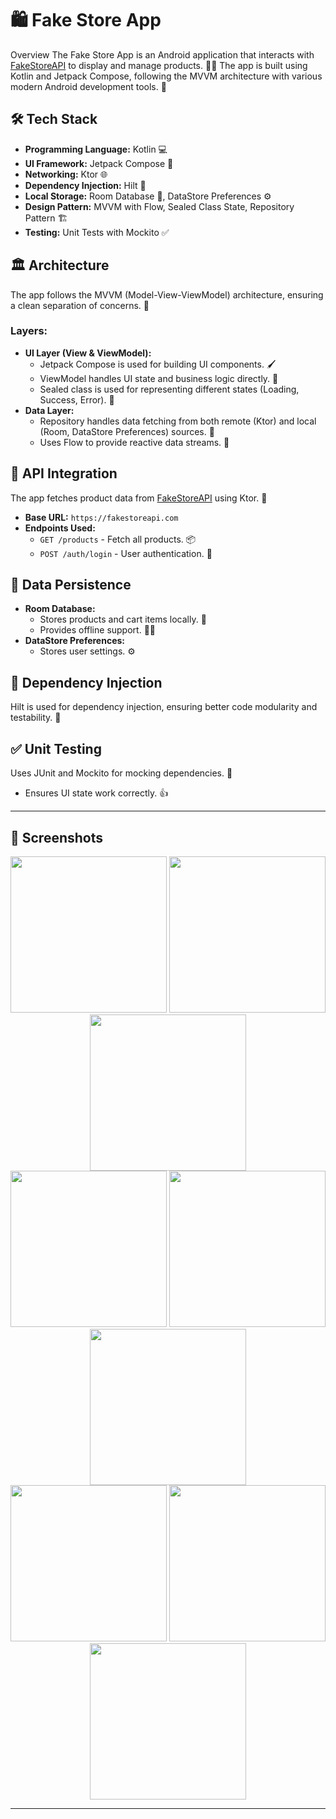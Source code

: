 # 🛍️ Fake Store App

Overview
The Fake Store App is an Android application that interacts with [FakeStoreAPI](https://fakestoreapi.com) to display and manage products. 📱✨ The app is built using Kotlin and Jetpack Compose, following the MVVM architecture with various modern Android development tools. 🚀

## 🛠️ Tech Stack

* **Programming Language:** Kotlin 💻
* **UI Framework:** Jetpack Compose 🎨
* **Networking:** Ktor 🌐
* **Dependency Injection:** Hilt 💉
* **Local Storage:** Room Database 💾, DataStore Preferences ⚙️
* **Design Pattern:** MVVM with Flow, Sealed Class State, Repository Pattern 🏗️
* **Testing:** Unit Tests with Mockito ✅

## 🏛️ Architecture

The app follows the MVVM (Model-View-ViewModel) architecture, ensuring a clean separation of concerns. 🧹

### Layers:

* **UI Layer (View & ViewModel):**
    * Jetpack Compose is used for building UI components. 🖌️
    * ViewModel handles UI state and business logic directly. 🧠
    * Sealed class is used for representing different states (Loading, Success, Error). 🚦
* **Data Layer:**
    * Repository handles data fetching from both remote (Ktor) and local (Room, DataStore Preferences) sources. 📂
    * Uses Flow to provide reactive data streams. 🌊

## 📡 API Integration

The app fetches product data from [FakeStoreAPI](https://fakestoreapi.com) using Ktor. 🔗

* **Base URL:** `https://fakestoreapi.com`
* **Endpoints Used:**
    * `GET /products` - Fetch all products. 📦
    * `POST /auth/login` - User authentication. 🔑

## 💾 Data Persistence

* **Room Database:**
    * Stores products and cart items locally. 🛒
    * Provides offline support. 📶❌
* **DataStore Preferences:**
    * Stores user settings. ⚙️

## 💉 Dependency Injection

Hilt is used for dependency injection, ensuring better code modularity and testability. 🧪

## ✅ Unit Testing

Uses JUnit and Mockito for mocking dependencies. 🧪

* Ensures UI state work correctly. 👍

---

## 📸 Screenshots

<div align="center">
  <img src="https://raw.githubusercontent.com/firdausmaulan/Fake-Store/refs/heads/master/screenshot/1.jpeg" width="250">
  <img src="https://raw.githubusercontent.com/firdausmaulan/Fake-Store/refs/heads/master/screenshot/2.jpeg" width="250">
  <img src="https://raw.githubusercontent.com/firdausmaulan/Fake-Store/refs/heads/master/screenshot/3.jpeg" width="250">
</div>

<div align="center">
  <img src="https://raw.githubusercontent.com/firdausmaulan/Fake-Store/refs/heads/master/screenshot/4.jpeg" width="250">
  <img src="https://raw.githubusercontent.com/firdausmaulan/Fake-Store/refs/heads/master/screenshot/5.jpeg" width="250">
  <img src="https://raw.githubusercontent.com/firdausmaulan/Fake-Store/refs/heads/master/screenshot/6.jpeg" width="250">
</div>

<div align="center">
  <img src="https://raw.githubusercontent.com/firdausmaulan/Fake-Store/refs/heads/master/screenshot/7.jpeg" width="250">
  <img src="https://raw.githubusercontent.com/firdausmaulan/Fake-Store/refs/heads/master/screenshot/8.jpeg" width="250">
  <img src="https://raw.githubusercontent.com/firdausmaulan/Fake-Store/refs/heads/master/screenshot/9.jpeg" width="250">
</div>

---
